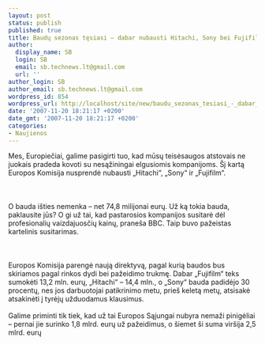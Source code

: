 ```yaml
---
layout: post
status: publish
published: true
title: Baudų sezonas tęsiasi – dabar nubausti Hitachi, Sony bei Fujifilm
author:
  display_name: SB
  login: SB
  email: sb.technews.lt@gmail.com
  url: ''
author_login: SB
author_email: sb.technews.lt@gmail.com
wordpress_id: 854
wordpress_url: http://localhost/site/new/baudu_sezonas_tesiasi_-_dabar_nubausti_hitachi__sony_bei_fujifilm/
date: '2007-11-20 18:21:17 +0200'
date_gmt: '2007-11-20 18:21:17 +0200'
categories:
- Naujienos
---
```

<p>Mes, Europiečiai, galime pasigirti tuo, kad mūsų teisėsaugos atstovais ne juokais pradeda kovoti su nesąžiningai elgusiomis kompanijoms. Šį kartą Europos Komisija nusprendė nubausti „Hitachi“, „Sony“ ir „Fujifilm“.<br />
<br><br />
<br>O bauda išties nemenka – net 74,8 milijonai eurų. Už ką tokia bauda, paklausite jūs? O gi už tai, kad pastarosios kompanijos susitarė dėl profesionalių vaizdajuosčių kainų, praneša BBC. Taip buvo pažeistas kartelinis susitarimas.<br />
<br><br />
<br>Europos Komisija parengė naują direktyvą, pagal kurią baudos bus skiriamos pagal rinkos dydi bei pažeidimo trukmę. Dabar „Fujifilm“ teks sumokėti 13,2 mln. eurų, „Hitachi“ – 14,4 mln., o „Sony“ bauda padidėjo 30 procentų, nes jos darbuotojai patikrinimo metu, prieš keletą metų, atsisakė atsakinėti į tyrėjų užduodamus klausimus.<br />
<br>Galime priminti tik tiek, kad už tai Europos Sąjungai nubyra nemaži pinigėliai – pernai jie surinko 1,8 mlrd. eurų už pažeidimus, o šiemet ši suma viršija 2,5 mlrd. eurų<br />
<br></p>
